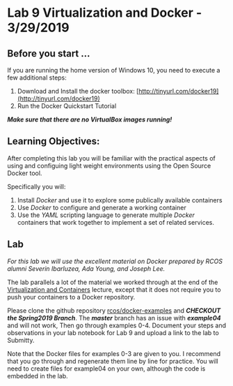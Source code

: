 # Lab 9 Virtualization and Docker - 3/29/2019

## Before you start ...

If you are running the home version of Windows 10, you need to execute a few additional steps:

1. Download and Install the docker toolbox: [http://tinyurl.com/docker19](http://tinyurl.com/docker19)
2. Run the Docker Quickstart Tutorial

***Make sure that there are no VirtualBox images running!***

## Learning Objectives:

After completing this lab you will be familiar with the practical aspects of using and configuing light weight environments using the Open Source Docker tool.

Specifically you will:

1. Install *Docker* and use it to explore some publically available containers
2. Use *Docker* to configure and generate a working container
3. Use the *YAML* scripting language to generate multiple *Docker* containers that work together to implement a set of related services.

## Lab

_For this lab we will use the excellent material on Docker prepared by RCOS alumni Severin Ibarluzea, Ada Young, and Joseph Lee._

The lab parallels a lot of the material we worked through at the end of the [Virtualization and Containers](https://github.com/rcos/CSCI-4961-01-Summer-2018/tree/master/HTML%20Lectures/Virtualization_Lecture) lecture, except that it does not require you to push your containers to a Docker repository.

Please clone the github repository [rcos/docker-examples](https://github.com/rcos/docker-examples) and ***CHECKOUT the Spring2019 Branch***. The ***master*** branch has an issue with ***example04*** and will not work, Then go through examples 0-4. Document your steps and observations in your lab notebook for Lab 9 and upload a link to the lab to Submitty.

Note that the Docker files for examples 0-3 are given to you. I recommend that you go through and regenerate them line by line for practice. You will need to create files for example04 on your own, although the code is embedded in the lab.


